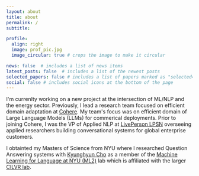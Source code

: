 ```yaml
---
layout: about
title: about
permalink: /
subtitle: 

profile:
  align: right
  image: prof_pic.jpg
  image_circular: true # crops the image to make it circular

news: false  # includes a list of news items
latest_posts: false  # includes a list of the newest posts
selected_papers: false # includes a list of papers marked as "selected={true}"
social: false # includes social icons at the bottom of the page
---
```


I'm currenlty working on a new project at the intersection of ML/NLP and the energy sector. Previously, I lead a research team focused on efficient domain adaptation at [Cohere](https://cohere.com). My team's focus was on efficient domain of Large Language Models (LLMs) for  commerical deployments. Prior to joining Cohere, I was the VP of Applied NLP at [LivePerson LPSN](https://www.liveperson.com/) overseeing applied researchers building conversational systems for global enterprise customers.

I obtainted my Masters of Science from NYU where I researched Question Answering systems with [Kyunghyun Cho](https://kyunghyuncho.me/) as a member of the [Machine Learning for Language at NYU (ML2)](https://wp.nyu.edu/ml2/) lab which is affiliated with the larger [CILVR lab](http://cilvr.cs.nyu.edu/).
